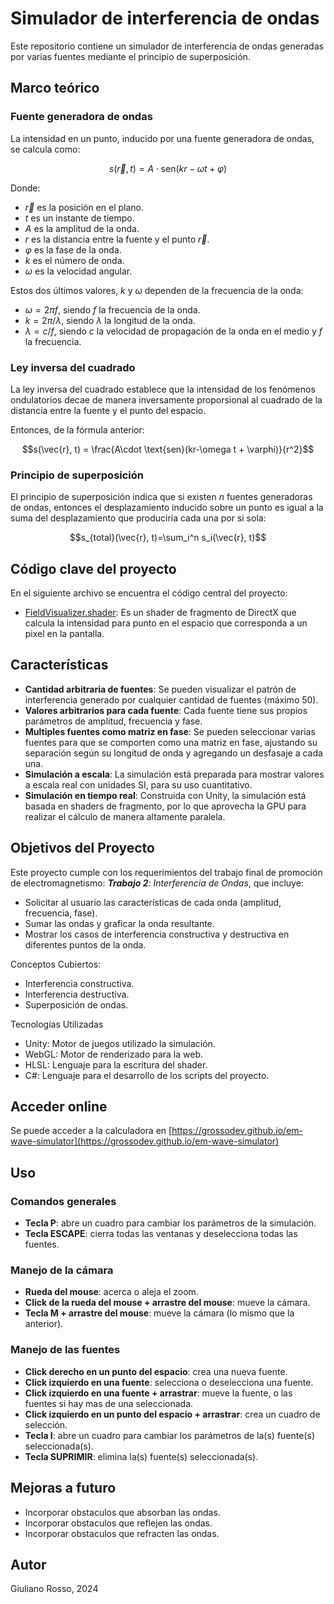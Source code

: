 # Simulador de interferencia de ondas

Este repositorio contiene un simulador de interferencia de ondas generadas por varias fuentes mediante el principio de superposición.

## Marco teórico

### Fuente generadora de ondas

La intensidad en un punto, inducido por una fuente generadora de ondas, se calcula como:

$$s(\vec{r}, t) = A\cdot \text{sen}(kr-\omega t + \varphi)$$

Donde:
 - $\vec{r}$ es la posición en el plano.
 - $t$ es un instante de tiempo.
 - $A$ es la amplitud de la onda.
 - $r$ es la distancia entre la fuente y el punto $\vec{r}$.
 - $\varphi$ es la fase de la onda.
 - $k$ es el número de onda.
 - $\omega$ es la velocidad angular.

Estos dos últimos valores, $k$ y $\omega$ dependen de la frecuencia de la onda:
 - $\omega = 2\pi f$, siendo $f$ la frecuencia de la onda.
 - $k = 2\pi / \lambda$, siendo $\lambda$ la longitud de la onda.
 - $\lambda = c / f$, siendo $c$ la velocidad de propagación de la onda en el medio y $f$ la frecuencia.

### Ley inversa del cuadrado

La ley inversa del cuadrado establece que la intensidad de los fenómenos ondulatorios decae de manera inversamente proporsional al cuadrado de la distancia entre la fuente y el punto del espacio.

Entonces, de la fórmula anterior:

$$s(\vec{r}, t) = \frac{A\cdot \text{sen}(kr-\omega t + \varphi)}{r^2}$$

### Principio de superposición

El principio de superposición indica que si existen $n$ fuentes generadoras de ondas, entonces el desplazamiento inducido sobre un punto es igual a la suma del desplazamiento que produciría cada una por si sola:

$$s_{total}(\vec{r}, t)=\sum_i^n s_i(\vec{r}, t)$$

## Código clave del proyecto

En el siguiente archivo se encuentra el código central del proyecto:

 - [FieldVisualizer.shader](src/Unity/Assets/Coordinator/Simulation/Wave/FieldVisualizer.shader): Es un shader de fragmento de DirectX que calcula la intensidad para punto en el espacio que corresponda a un pixel en la pantalla.

## Características
 - **Cantidad arbitraria de fuentes**: Se pueden visualizar el patrón de interferencia generado por cualquier cantidad de fuentes (máximo 50).
 - **Valores arbitrarios para cada fuente**: Cada fuente tiene sus propios parámetros de amplitud, frecuencia y fase.
 - **Multiples fuentes como matriz en fase**: Se pueden seleccionar varias fuentes para que se comporten como una matriz en fase, ajustando su separación según su longitud de onda y agregando un desfasaje a cada una.
 - **Simulación a escala**: La simulación está preparada para mostrar valores a escala real con unidades SI, para su uso cuantitativo.
 - **Simulación en tiempo real**: Construida con Unity, la simulación está basada en shaders de fragmento, por lo que aprovecha la GPU para realizar el cálculo de manera altamente paralela.

## Objetivos del Proyecto

Este proyecto cumple con los requerimientos del trabajo final de promoción de electromagnetismo: _**Trabajo 2**: Interferencia de Ondas_, que incluye:

 - Solicitar al usuario las características de cada onda (amplitud, frecuencia, fase).
 - Sumar las ondas y graficar la onda resultante.
 - Mostrar los casos de interferencia constructiva y destructiva en diferentes puntos de la onda.

Conceptos Cubiertos:
 - Interferencia constructiva.
 - Interferencia destructiva.
 - Superposición de ondas.

Tecnologías Utilizadas
 - Unity: Motor de juegos utilizado la simulación.
 - WebGL: Motor de renderizado para la web.
 - HLSL: Lenguaje para la escritura del shader.
 - C#: Lenguaje para el desarrollo de los scripts del proyecto.

## Acceder online

Se puede acceder a la calculadora en [https://grossodev.github.io/em-wave-simulator](https://grossodev.github.io/em-wave-simulator)

## Uso
### Comandos generales
 - **Tecla P**: abre un cuadro para cambiar los parámetros de la simulación.
 - **Tecla ESCAPE**: cierra todas las ventanas y deselecciona todas las fuentes.
### Manejo de la cámara
 - **Rueda del mouse**: acerca o aleja el zoom.
 - **Click de la rueda del mouse + arrastre del mouse**: mueve la cámara.
 - **Tecla M + arrastre del mouse**: mueve la cámara (lo mismo que la anterior).
### Manejo de las fuentes
 - **Click derecho en un punto del espacio**: crea una nueva fuente.
 - **Click izquierdo en una fuente**: selecciona o deselecciona una fuente.
 - **Click izquierdo en una fuente + arrastrar**: mueve la fuente, o las fuentes si hay mas de una seleccionada.
 - **Click izquierdo en un punto del espacio + arrastrar**: crea un cuadro de selección.
 - **Tecla I**: abre un cuadro para cambiar los parámetros de la(s) fuente(s) seleccionada(s).
 - **Tecla SUPRIMIR**: elimina la(s) fuente(s) seleccionada(s).

## Mejoras a futuro
 - Incorporar obstaculos que absorban las ondas.
 - Incorporar obstaculos que reflejen las ondas.
 - Incorporar obstaculos que refracten las ondas.

## Autor
Giuliano Rosso, 2024
